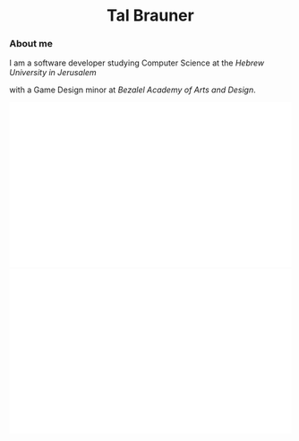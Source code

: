 <h1 align = 'center'>
  Tal Brauner
  </h1>

### About me
I am a software developer studying Computer Science at the _Hebrew University in Jerusalem_ 

with a Game Design minor at _Bezalel Academy of Arts and Design_.



<p align='center'>
  <a href="https://github.com/jstrieb/github-stats"><img src="https://github.com/talBrau/Git-Stats-Copy/blob/master/generated/overview.svg"></a>
  <a href="https://github.com/jstrieb/github-stats"><img src="https://github.com/talBrau/Git-Stats-Copy/blob/master/generated/languages.svg"></a>
</p>

<!--
**talBrau/talBRAU** is a ✨ _special_ ✨ repository because its `README.md` (this file) appears on your GitHub profile.

Here are some ideas to get you started:

- 🔭 I’m currently working on ...
- 🌱 I’m currently learning ...
- 👯 I’m looking to collaborate on ...
- 🤔 I’m looking for help with ...
- 💬 Ask me about ...
- 📫 How to reach me: ...
- 😄 Pronouns: ...
- ⚡ Fun fact: ...
-->
